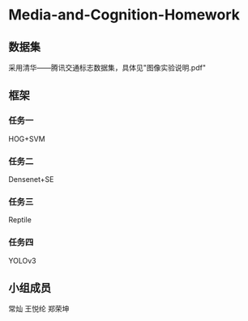 # Media-and-Cognition-Homework

## 数据集
采用清华——腾讯交通标志数据集，具体见"图像实验说明.pdf"


## 框架

### 任务一
HOG+SVM

### 任务二
Densenet+SE

### 任务三
Reptile

### 任务四
YOLOv3


## 小组成员
常灿
王悦纶
郑荣坤
